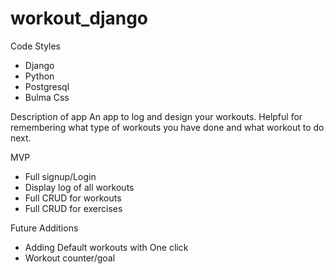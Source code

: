 # workout_django

Code Styles
- Django
- Python
- Postgresql
- Bulma Css

Description of app
 An app to log and design your workouts. Helpful for remembering what type of workouts you have done and what workout to do next. 
 
 MVP
 - Full signup/Login
 - Display log of all workouts
 - Full CRUD for workouts
 - Full CRUD for exercises

Future Additions

- Adding Default workouts with One click 
- Workout counter/goal

